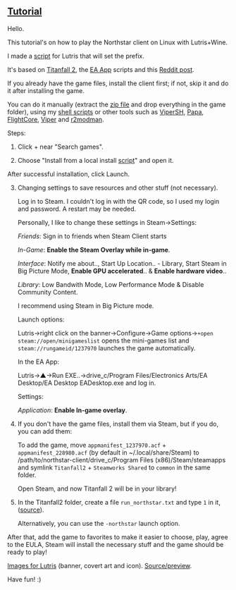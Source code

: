 ## [Tutorial](https://www.reddit.com/r/titanfall/comments/zxvhbu/i_made_lutris_install_scripts_linux_for_titanfall)
Hello.

This tutorial's on how to play the Northstar client on Linux with Lutris+Wine.

I made a [script](https://github.com/begin-theadventure/lutris-scripts/releases/tag/Northstar) for Lutris that will set the prefix.

It's based on [Titanfall 2](https://lutris.net/games/titanfall-2), the [EA App](https://lutris.net/games/ea-desktop) scripts and this [Reddit post](https://www.reddit.com/r/linux_gaming/comments/qhq3pn/ea_desktop_finally_working).

If you already have the game files, install the client first; if not, skip it and do it after installing the game.

You can do it manually (extract the [zip file](https://github.com/R2Northstar/Northstar/releases) and drop everything in the game folder), using my [shell scripts](https://github.com/begin-theadventure/northstar-upllers) or other tools such as [ViperSH](https://github.com/0neGal/viper-sh), [Papa](https://github.com/AnActualEmerald/papa), [FlightCore](https://github.com/R2NorthstarTools/FlightCore), [Viper](https://github.com/0neGal/viper) and [r2modman](https://github.com/ebkr/r2modmanPlus).

Steps:

1. Click + near "Search games".

2. Choose "Install from a local install [script](https://github.com/begin-theadventure/lutris-scripts/releases/download/Northstar/northstar-client-steam-ea-app.json)" and open it.

After successful installation, click Launch.

3. Changing settings to save resources and other stuff (not necessary).

    Log in to Steam. I couldn't log in with the QR code, so I used my login and password. A restart may be needed.

    Personally, I like to change these settings in Steam->Settings:

    _Friends_: Sign in to friends when Steam Client starts

    _In-Game_: **Enable the Steam Overlay while in-game**.

    _Interface_: Notify me about.., Start Up Location.. - Library, Start Steam in Big Picture Mode, **Enable GPU accelerated**.. & **Enable hardware video**..

    _Library_: Low Bandwith Mode, Low Performance Mode & Disable Community Content.

    I recommend using Steam in Big Picture mode.

    Launch options:

    Lutris->right click on the banner->Configure->Game options->`+open steam://open/minigameslist` opens the mini-games list and `steam://rungameid/1237970` launches the game automatically.

    In the EA App:

    Lutris->▲->Run EXE..->drive_c/Program Files/Electronics Arts/EA Desktop/EA Desktop EADesktop.exe and log in.

    Settings:

    _Application_: **Enable In-game overlay**.

4. If you don't have the game files, install them via Steam, but if you do, you can add them:

    To add the game, move `appmanifest_1237970.acf` + `appmanifest_228980.acf` (by default in ~/.local/share/Steam) to /path/to/northstar-client/drive_c/Program Files (x86)/Steam/steamapps and symlink `Titanfall2` + `Steamworks Shared` to `common` in the same folder.

    Open Steam, and now Titanfall 2 will be in your library!

5. In the Titanfall2 folder, create a file `run_northstar.txt` and type `1` in it, ([source](https://github.com/R2Northstar/NorthstarLauncher/pull/19)).

    Alternatively, you can use the `-northstar` launch option.

After that, add the game to favorites to make it easier to choose, play, agree to the EULA, Steam will install the necessary stuff and the game should be ready to play!

[Images for Lutris](https://github.com/begin-theadventure/lutris-scripts/tree/main/lutris-scripts/Northstar/images/NorthstarImagesLutris#readme) (banner, covert art and icon). [Source/preview](https://github.com/R2NorthstarTools/NorthstarLogo).

Have fun! :)
